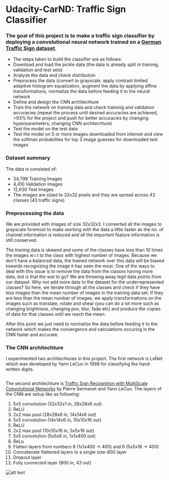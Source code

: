 # Udacity-CarND: Traffic Sign Classifier

### The goal of this project is to make a traffic sign classifier by deploying a convolutional neural network trained on a [German Traffic Sign dataset](http://benchmark.ini.rub.de/?section=gtsrb&subsection=dataset).

- The steps taken to build the classifier are as follows:
- Download and load the pickle data (the data is already split in training, validation and test sets)
- Analyze the data and check distribution 
- Preprocess the data (convert to grayscale, apply contrast limited adaptive histogram equalization, augment the data by applying affine transformations, normalize the data before feeding it to the neural network
- Define and design the CNN architechture
- Train the network on training data and check traininig and validation accuracies (repeat the process until desired accuracies are achieved, >93% for the project and push for better accuracies by changing hyperparameters, changing CNN architechture)
- Test the model on the test data
- Test the model on 5 or more images downloaded from internet and view the softmax probabilites for top 3 image guesses for downloaded test images

### Dataset summary

The data is consisted of:
- 34,799 Training Images
- 4,410 Validation Images
- 12,630 Test Images
- The images are sized to 32x32 pixels and they are spread across 43 classes (43 traffic signs)

### Preprocessing the data

We are provided with images of size 32x32x3. I converted all the images to grayscale foremost to make working with the data a little faster as the no. of channel information is reduced and all the important feature information is still conserved.

The traning data is skewed and some of the classes have less than 10 times the images w.r.t to the class with highest number of images. Because we don't have a balanced data, the trained network over this data will be biased towards recognizing the image it has seen the most. One of the ways to deal with this issue is to remove the data from the classes having more data, but is that the wat to go? We are throwing away legit data points from our dataset. Why not add more data to the dataset for the underrepresented classes? So here, we iterate through all the classes and check if they have less images than the mean number of images in the training data set. If they are less than the mean number of images, we apply transformations on the images such as translate, rotate and shear (you can do a lot more such as changing brightness, changing pov, blur, fade etc) and produce the copies of data for that classes until we reach the mean.

After this point we just need to normalize the data before feeding it to the network which makes the convergence and calculations occuring in the CNN faster and accurate.

### The CNN architechture

I experimented two architechtures in this project. 
The first network is LeNet which was developed by Yann LeCun in 1998 for classifying the hand written digits. 

<image>

The second architechture is [Traffic Sign Recognition with MultiScale Convolutional Networks](http://yann.lecun.com/exdb/publis/pdf/sermanet-ijcnn-11.pdf) by Pierre Sermanet and Yann LeCun. The layers of the CNN are setup like as following:

1. 5x5 convolution (32x32x1 in, 28x28x6 out)
2. ReLU
3. 2x2 max pool (28x28x6 in, 14x14x6 out)
4. 5x5 convolution (14x14x6 in, 10x10x16 out)
5. ReLU
6. 2x2 max pool (10x10x16 in, 5x5x16 out)
7. 5x5 convolution (5x5x6 in, 1x1x400 out)
8. ReLu
9. Flatten layers from numbers 8 (1x1x400 -> 400) and 6 (5x5x16 -> 400)
10. Concatenate flattened layers to a single size-800 layer
11. Dropout layer
12. Fully connected layer (800 in, 43 out)

![alt text](C:\Users\vzy75q\Desktop\ML\trafficpics/Drawing1.jpg)



